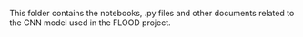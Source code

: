 This folder contains the notebooks, .py files and other documents related to the CNN model used in the FLOOD project. 